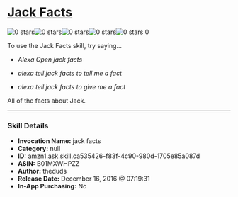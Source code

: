 # [Jack Facts](http://alexa.amazon.com/#skills/amzn1.ask.skill.ca535426-f83f-4c90-980d-1705e85a087d)
![0 stars](../../images/ic_star_border_black_18dp_1x.png)![0 stars](../../images/ic_star_border_black_18dp_1x.png)![0 stars](../../images/ic_star_border_black_18dp_1x.png)![0 stars](../../images/ic_star_border_black_18dp_1x.png)![0 stars](../../images/ic_star_border_black_18dp_1x.png) 0

To use the Jack Facts skill, try saying...

* *Alexa Open jack facts*

* *alexa tell jack facts to tell me a fact*

* *alexa tell jack facts to give me a fact*

All of the facts about Jack.

***

### Skill Details

* **Invocation Name:** jack facts
* **Category:** null
* **ID:** amzn1.ask.skill.ca535426-f83f-4c90-980d-1705e85a087d
* **ASIN:** B01MXWHPZZ
* **Author:** theduds
* **Release Date:** December 16, 2016 @ 07:19:31
* **In-App Purchasing:** No
